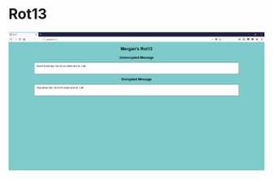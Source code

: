 # Rot13
![Proof](https://raw.githubusercontent.com/MerganThePirate/pro-g-ramming-challenges-v4/master/images/061.png)
